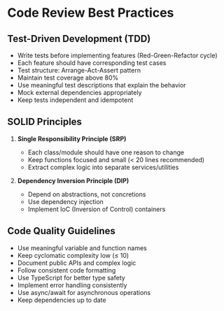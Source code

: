 # Code Review Best Practices

## Test-Driven Development (TDD)
- Write tests before implementing features (Red-Green-Refactor cycle)
- Each feature should have corresponding test cases
- Test structure: Arrange-Act-Assert pattern
- Maintain test coverage above 80%
- Use meaningful test descriptions that explain the behavior
- Mock external dependencies appropriately
- Keep tests independent and idempotent

## SOLID Principles
1. **Single Responsibility Principle (SRP)**
   - Each class/module should have one reason to change
   - Keep functions focused and small (< 20 lines recommended)
   - Extract complex logic into separate services/utilities

2. **Dependency Inversion Principle (DIP)**
   - Depend on abstractions, not concretions
   - Use dependency injection
   - Implement IoC (Inversion of Control) containers

## Code Quality Guidelines
- Use meaningful variable and function names
- Keep cyclomatic complexity low (≤ 10)
- Document public APIs and complex logic
- Follow consistent code formatting
- Use TypeScript for better type safety
- Implement error handling consistently
- Use async/await for asynchronous operations
- Keep dependencies up to date